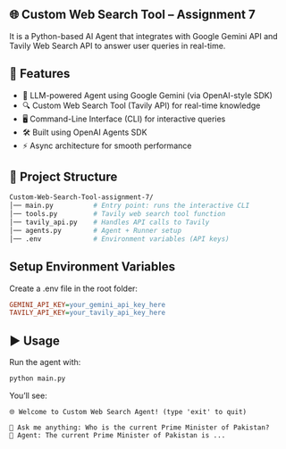 ## 🌐 Custom Web Search Tool – Assignment 7

It is a Python-based AI Agent that integrates with Google Gemini API and Tavily Web Search API to answer user queries in real-time.

## 🚀 Features
 - 🤖 LLM-powered Agent using Google Gemini (via OpenAI-style SDK)
 - 🔍 Custom Web Search Tool (Tavily API) for real-time knowledge
 - 🖥️ Command-Line Interface (CLI) for interactive queries
 - 🛠️ Built using OpenAI Agents SDK
 - ⚡ Async architecture for smooth performance

## 📂 Project Structure
```bash
Custom-Web-Search-Tool-assignment-7/
│── main.py          # Entry point: runs the interactive CLI
│── tools.py         # Tavily web search tool function
│── tavily_api.py    # Handles API calls to Tavily
│── agents.py        # Agent + Runner setup
│── .env             # Environment variables (API keys)
```
## Setup Environment Variables
Create a .env file in the root folder:

```ini
GEMINI_API_KEY=your_gemini_api_key_here
TAVILY_API_KEY=your_tavily_api_key_here
```

## ▶️ Usage
Run the agent with:
```bash
python main.py
```
You’ll see:
```vbnet
🌐 Welcome to Custom Web Search Agent! (type 'exit' to quit)

🔎 Ask me anything: Who is the current Prime Minister of Pakistan?
🤖 Agent: The current Prime Minister of Pakistan is ...
```

